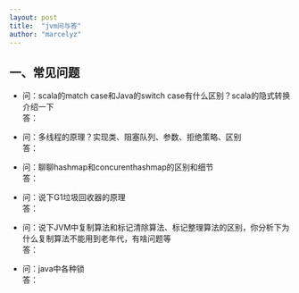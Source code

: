```yaml
---
layout: post
title:  "jvm问与答"
author: "marcelyz"
---
```


## 一、常见问题
- 问：scala的match case和Java的switch case有什么区别？scala的隐式转换介绍一下<br/>
答：

- 问：多线程的原理？实现类、阻塞队列、参数、拒绝策略、区别<br/>
答：

- 问：聊聊hashmap和concurenthashmap的区别和细节<br/>
答：

- 问：说下G1垃圾回收器的原理<br/>
答：

- 问：说下JVM中复制算法和标记清除算法、标记整理算法的区别，你分析下为什么复制算法不能用到老年代，有啥问题等<br/>
答：

- 问：java中各种锁<br>
答：